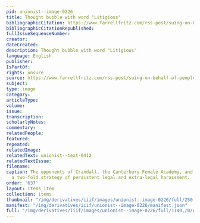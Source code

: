 ```yaml
---
pid: unionist--image-0226
title: Thought bubble with word "Litigious"
bibliographicCitation: https://www.farrellfritz.com/rss-post/suing-on-behalf-of-people-youre-suing-can-sink-a-derivative-lawsuit-especially-if-you-have-a-litigious-nature/
bibliographicCitationRepublished: 
fullIssueSequenceNumber: 
creator: 
dateCreated: 
description: Thought bubble with word "Litigious"
language: English
publisher: 
IsPartOf: 
rights: unsure
source: https://www.farrellfritz.com/rss-post/suing-on-behalf-of-people-youre-suing-can-sink-a-derivative-lawsuit-especially-if-you-have-a-litigious-nature/
subject: 
type: image
category: 
articleType: 
volume: 
issue: 
transcription: 
scholarlyNotes: 
commentary: 
relatedPeople: 
featured: 
repeated: 
relatedImage: 
relatedText: unionist--text-0412
relatedTextIssue: 
filename: 
caption: The opponents of Crandall, the Canterbury Female Academy, and Garrison adopted
  a two-fold strategy of persistent legal and extra-legal harassment.
order: '637'
layout: items_item
collection: items
thumbnail: "/img/derivatives/iiif/images/unionist--image-0226/full/250,/0/default.jpg"
manifest: "/img/derivatives/iiif/unionist--image-0226/manifest.json"
full: "/img/derivatives/iiif/images/unionist--image-0226/full/1140,/0/default.jpg"
---
```

